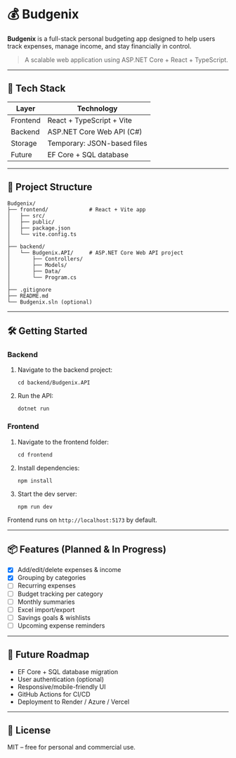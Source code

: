 # 💰 Budgenix

**Budgenix** is a full-stack personal budgeting app designed to help users track expenses, manage income, and stay financially in control.

> A scalable web application using ASP.NET Core + React + TypeScript.

---

## 🚀 Tech Stack

| Layer      | Technology                      |
|------------|---------------------------------|
| Frontend   | React + TypeScript + Vite       |
| Backend    | ASP.NET Core Web API (C#)       |
| Storage    | Temporary: JSON-based files     |
| Future     | EF Core + SQL database          |

---

## 📁 Project Structure

```
Budgenix/
├── frontend/             # React + Vite app
│   ├── src/
│   ├── public/
│   ├── package.json
│   └── vite.config.ts
│
├── backend/
│   └── Budgenix.API/     # ASP.NET Core Web API project
│       ├── Controllers/
│       ├── Models/
│       ├── Data/
│       └── Program.cs
│
├── .gitignore
├── README.md
└── Budgenix.sln (optional)
```

---

## 🛠️ Getting Started

### Backend

1. Navigate to the backend project:
   ```
   cd backend/Budgenix.API
   ```
2. Run the API:
   ```
   dotnet run
   ```

### Frontend

1. Navigate to the frontend folder:
   ```
   cd frontend
   ```
2. Install dependencies:
   ```
   npm install
   ```
3. Start the dev server:
   ```
   npm run dev
   ```

Frontend runs on `http://localhost:5173` by default.

---

## 📦 Features (Planned & In Progress)

- [x] Add/edit/delete expenses & income
- [x] Grouping by categories
- [ ] Recurring expenses
- [ ] Budget tracking per category
- [ ] Monthly summaries
- [ ] Excel import/export
- [ ] Savings goals & wishlists
- [ ] Upcoming expense reminders

---

## 🧠 Future Roadmap

- EF Core + SQL database migration
- User authentication (optional)
- Responsive/mobile-friendly UI
- GitHub Actions for CI/CD
- Deployment to Render / Azure / Vercel

---

## 📄 License

MIT – free for personal and commercial use.
